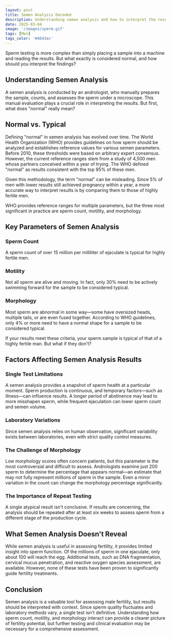 ```yaml
---
layout: post
title: Semen Analysis Decoded
description: Understanding semen analysis and how to interpret the results.
date: 2025-03-04
image: '/images/sperm.gif'
tags: [Men]
tags_color: '#4643ec'
---
```


Sperm testing is more complex than simply placing a sample into a machine and reading the results. But what exactly is considered normal, and how should you interpret the findings?

## Understanding Semen Analysis

A semen analysis is conducted by an andrologist, who manually prepares the sample, counts, and assesses the sperm under a microscope. This manual evaluation plays a crucial role in interpreting the results. But first, what does "normal" really mean?

## Normal vs. Typical

Defining "normal" in semen analysis has evolved over time. The World Health Organization (WHO) provides guidelines on how sperm should be analyzed and establishes reference values for various semen parameters. Before 2010, these thresholds were based on arbitrary expert consensus. However, the current reference ranges stem from a study of 4,500 men whose partners conceived within a year of trying. The WHO defined "normal" as results consistent with the top 95% of these men.

Given this methodology, the term "normal" can be misleading. Since 5% of men with lower results still achieved pregnancy within a year, a more accurate way to interpret results is by comparing them to those of highly fertile men.

WHO provides reference ranges for multiple parameters, but the three most significant in practice are sperm count, motility, and morphology.

## Key Parameters of Semen Analysis

### Sperm Count

A sperm count of over 15 million per milliliter of ejaculate is typical for highly fertile men.

### Motility

Not all sperm are alive and moving. In fact, only 30% need to be actively swimming forward for the sample to be considered typical.

### Morphology

Most sperm are abnormal in some way—some have oversized heads, multiple tails, or are even fused together. According to WHO guidelines, only 4% or more need to have a normal shape for a sample to be considered typical.

If your results meet these criteria, your sperm sample is typical of that of a highly fertile man. But what if they don't?

## Factors Affecting Semen Analysis Results

### Single Test Limitations

A semen analysis provides a snapshot of sperm health at a particular moment. Sperm production is continuous, and temporary factors—such as illness—can influence results. A longer period of abstinence may lead to more misshapen sperm, while frequent ejaculation can lower sperm count and semen volume.

### Laboratory Variations

Since semen analysis relies on human observation, significant variability exists between laboratories, even with strict quality control measures.

### The Challenge of Morphology

Low morphology scores often concern patients, but this parameter is the most controversial and difficult to assess. Andrologists examine just 200 sperm to determine the percentage that appears normal—an estimate that may not fully represent millions of sperm in the sample. Even a minor variation in the count can change the morphology percentage significantly.

### The Importance of Repeat Testing

A single atypical result isn't conclusive. If results are concerning, the analysis should be repeated after at least six weeks to assess sperm from a different stage of the production cycle.

## What Semen Analysis Doesn't Reveal

While semen analysis is useful in assessing fertility, it provides limited insight into sperm function. Of the millions of sperm in one ejaculate, only about 100 will reach the egg. Additional tests, such as DNA fragmentation, cervical mucus penetration, and reactive oxygen species assessment, are available. However, none of these tests have been proven to significantly guide fertility treatments.

## Conclusion

Semen analysis is a valuable tool for assessing male fertility, but results should be interpreted with context. Since sperm quality fluctuates and laboratory methods vary, a single test isn't definitive. Understanding how sperm count, motility, and morphology interact can provide a clearer picture of fertility potential, but further testing and clinical evaluation may be necessary for a comprehensive assessment.

